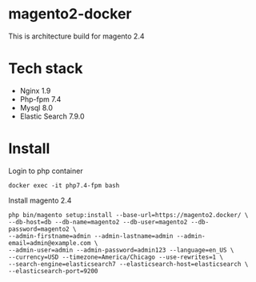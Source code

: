 # magento2-docker
This is architecture build for magento 2.4
# Tech stack
- Nginx 1.9
- Php-fpm 7.4
- Mysql 8.0
- Elastic Search 7.9.0
# Install
Login to php container
```
docker exec -it php7.4-fpm bash
```
Install magento 2.4
```
php bin/magento setup:install --base-url=https://magento2.docker/ \
--db-host=db --db-name=magento2 --db-user=magento2 --db-password=magento2 \
--admin-firstname=admin --admin-lastname=admin --admin-email=admin@example.com \
--admin-user=admin --admin-password=admin123 --language=en_US \
--currency=USD --timezone=America/Chicago --use-rewrites=1 \
--search-engine=elasticsearch7 --elasticsearch-host=elasticsearch \
--elasticsearch-port=9200
```
